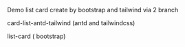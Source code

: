 Demo list card create by bootstrap and tailwind via 2 branch

  card-list-antd-tailwind (antd and tailwindcss)

  list-card    ( bootstrap)
